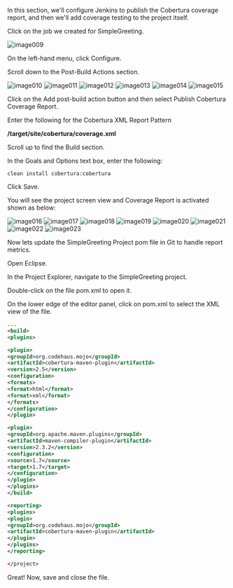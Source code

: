 In this section, we'll configure Jenkins to publish the Cobertura coverage report, and then we'll add coverage testing to the project itself.

Click on the job we created for SimpleGreeting.

![image009](https://user-images.githubusercontent.com/558905/37434290-86655aca-27b5-11e8-94d1-6a4459647b9f.jpg)

On the left-hand menu, click Configure.

Scroll down to the Post-Build Actions section.

![image010](https://user-images.githubusercontent.com/558905/37434291-86768e3a-27b5-11e8-97b5-fd4a505afbec.png)
![image011](https://user-images.githubusercontent.com/558905/37434292-868765a2-27b5-11e8-87fc-5ac2c37531f2.jpg)
![image012](https://user-images.githubusercontent.com/558905/37434293-869a4834-27b5-11e8-80c1-94b6d95896cd.png)
![image013](https://user-images.githubusercontent.com/558905/37434294-86b06b6e-27b5-11e8-86d7-a073a881e8a1.jpg)
![image014](https://user-images.githubusercontent.com/558905/37434295-86c0e2c8-27b5-11e8-946f-b2472b79f8ce.jpg)
![image015](https://user-images.githubusercontent.com/558905/37434296-86cab5aa-27b5-11e8-9361-77b5564b46af.jpg)


Click on the Add post-build action button and then select Publish Cobertura Coverage Report.

Enter the following for the Cobertura XML Report Pattern

**/target/site/cobertura/coverage.xml**

Scroll up to find the Build section.

In the Goals and Options text box, enter the following:

`clean install cobertura:cobertura`

Click Save.

You will see the project screen view and Coverage Report is activated shown as below:

![image016](https://user-images.githubusercontent.com/558905/37434297-86dbeb4a-27b5-11e8-9f25-d420080f6aa3.png)
![image017](https://user-images.githubusercontent.com/558905/37434298-86eb46c6-27b5-11e8-9a6a-6e75e013905a.jpg)
![image018](https://user-images.githubusercontent.com/558905/37434299-87070712-27b5-11e8-8366-27bbde780bfe.jpg)
![image019](https://user-images.githubusercontent.com/558905/37434300-8714aeee-27b5-11e8-9e36-bfb9389b932c.png)
![image020](https://user-images.githubusercontent.com/558905/37434301-874e62a6-27b5-11e8-8be5-b90f0652411b.jpg)
![image021](https://user-images.githubusercontent.com/558905/37434302-8763c236-27b5-11e8-8ce4-435efabbd94a.png)
![image022](https://user-images.githubusercontent.com/558905/37434303-877a83a4-27b5-11e8-8655-7cfd3422eb94.png)
![image023](https://user-images.githubusercontent.com/558905/37434304-87925236-27b5-11e8-9ef6-36d4f363a755.jpg)

Now lets update the SimpleGreeting Project pom file in Git to handle report metrics.

Open Eclipse.

In the Project Explorer, navigate to the SimpleGreeting project.

Double-click on the file pom.xml to open it.

On the lower edge of the editor panel, click on pom.xml to select the XML view of the file.

```xml
...
<build>
<plugins>

<plugin>
<groupId>org.codehaus.mojo</groupId>
<artifactId>cobertura-maven-plugin</artifactId>
<version>2.5</version>
<configuration>
<formats>
<format>html</format>
<format>xml</format>
</formats>
</configuration>
</plugin>

<plugin>
<groupId>org.apache.maven.plugins</groupId>
<artifactId>maven-compiler-plugin</artifactId>
<version>2.3.2</version>
<configuration>
<source>1.7</source>
<target>1.7</target>
</configuration>
</plugin>
</plugins>
</build>

<reporting>
<plugins>
<plugin>
<groupId>org.codehaus.mojo</groupId>
<artifactId>cobertura-maven-plugin</artifactId>
</plugin>
</plugins>
</reporting>

</project>
```

Great! Now, save and close the file.
